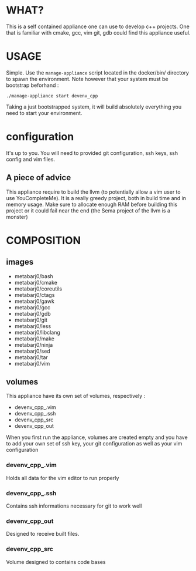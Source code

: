 WHAT?
=====

This is a self contained appliance one can use to develop c++ projects.
One that is familiar with cmake, gcc, vim git, gdb could find this appliance
useful.

# USAGE

Simple. Use the `manage-appliance` script located in the docker/bin/ directory
to spawn the environment. Note however that your system must be bootstrap
beforhand :

  `./manage-appliance start devenv_cpp`

Taking a just bootstrapped system, it will build absolutely everything you need
to start your environment.

# configuration

It's up to you. You will need to provided git configuration, ssh keys, ssh
config and vim files.

## A piece of advice

This appliance require to build the llvm (to potentially allow a vim user to
use YouCompleteMe). It is a really greedy project, both in build time and in
memory usage. Make sure to allocate enough RAM before building this project or
it could fail near the end (the Sema project of the llvm is a monster)

# COMPOSITION

## images

* metabarj0/bash
* metabarj0/cmake
* metabarj0/coreutils
* metabarj0/ctags
* metabarj0/gawk
* metabarj0/gcc
* metabarj0/gdb
* metabarj0/git
* metabarj0/less
* metabarj0/libclang
* metabarj0/make
* metabarj0/ninja
* metabarj0/sed
* metabarj0/tar
* metabarj0/vim

## volumes

This appliance have its own set of volumes, respectively :

* devenv\_cpp\_.vim
* devenv\_cpp\_.ssh
* devenv\_cpp\_src
* devenv\_cpp\_out

When you first run the appliance, volumes are created empty and you have to add
your own set of ssh key, your git configuration as well as your vim
configuration

### devenv\_cpp\_.vim

Holds all data for the vim editor to run properly

### devenv\_cpp\_.ssh

Contains ssh informations necessary for git to work well

### devenv\_cpp\_out

Designed to receive built files.

### devenv\_cpp\_src

Volume designed to contains code bases
